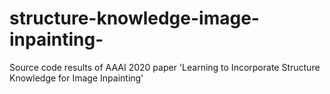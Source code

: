 # structure-knowledge-image-inpainting-
Source code results of AAAI 2020 paper 'Learning to Incorporate Structure Knowledge for Image Inpainting'
